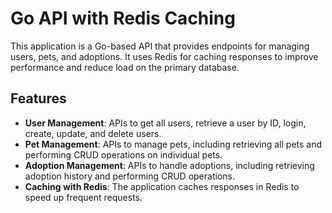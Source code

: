# Go API with Redis Caching

This application is a Go-based API that provides endpoints for managing users, pets, and adoptions. It uses Redis for caching responses to improve performance and reduce load on the primary database.

## Features

- **User Management**: APIs to get all users, retrieve a user by ID, login, create, update, and delete users.
- **Pet Management**: APIs to manage pets, including retrieving all pets and performing CRUD operations on individual pets.
- **Adoption Management**: APIs to handle adoptions, including retrieving adoption history and performing CRUD operations.
- **Caching with Redis**: The application caches responses in Redis to speed up frequent requests.
